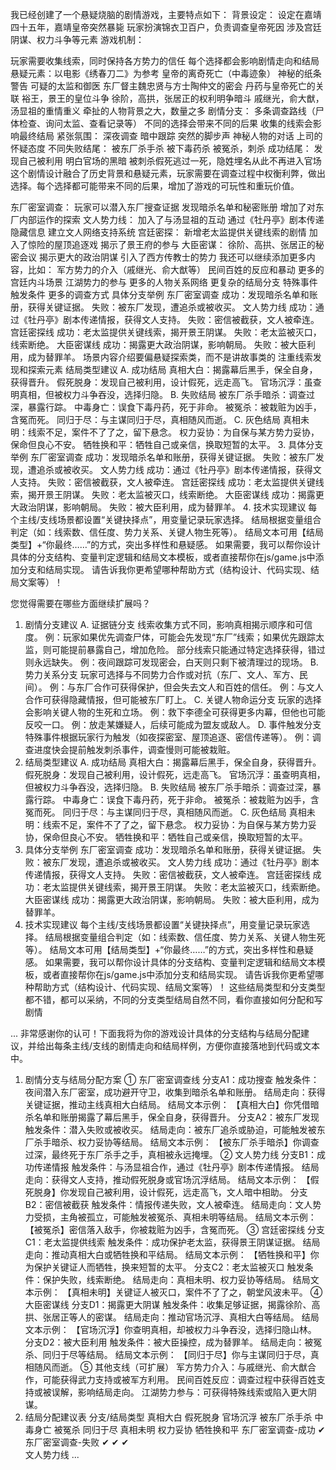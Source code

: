 我已经创建了一个悬疑烧脑的剧情游戏，主要特点如下：
背景设定：
设定在嘉靖四十五年，嘉靖皇帝突然暴毙
玩家扮演锦衣卫百户，负责调查皇帝死因
涉及宫廷阴谋、权力斗争等元素
游戏机制：

玩家需要收集线索，同时保持各方势力的信任
每个选择都会影响剧情走向和结局
悬疑元素：以电影《绣春刀二》为参考
皇帝的离奇死亡（中毒迹象）
神秘的纸条警告
可疑的太监和御医
东厂督主魏忠贤与方士陶仲文的密会
丹药与皇帝死亡的关联
裕王，景王的皇位斗争
徐阶，高拱，张居正的权利明争暗斗
戚继光，俞大猷，汤显祖的重情重义
牵扯的人物背景之大，数量之多
剧情分支：
多条调查路线（尸体检查、询问太监、查看记录等）
不同的选择会带来不同的后果
收集的线索会影响最终结局
紧张氛围：
深夜调查
暗中跟踪
突然的脚步声
神秘人物的对话
上司的怀疑态度
不同失败结尾：
被东厂杀手杀
被下毒药杀
被冤杀，刺杀
成功结尾：
发现自己被利用
明白官场的黑暗
被刺杀假死逃过一死，隐姓埋名从此不再进入官场
这个剧情设计融合了历史背景和悬疑元素，玩家需要在调查过程中权衡利弊，做出选择。每个选择都可能带来不同的后果，增加了游戏的可玩性和重玩价值。

东厂密室调查：
玩家可以潜入东厂搜查证据
发现暗杀名单和秘密账册
增加了对东厂内部运作的探索
文人势力线：
加入了与汤显祖的互动
通过《牡丹亭》剧本传递隐藏信息
建立文人网络支持系统
宫廷密探：
新增老太监提供关键线索的剧情
加入了惊险的屋顶追逐戏
揭示了景王府的参与
大臣密谋：
徐阶、高拱、张居正的秘密会议
揭示更大的政治阴谋
引入了西方传教士的势力
我还可以继续添加更多内容，比如：
军方势力的介入（戚继光、俞大猷等）
民间百姓的反应和暴动
更多的宫廷内斗场景
江湖势力的参与
更多的人物关系网络
更复杂的结局分支
特殊事件触发条件
更多的调查方式
 具体分支举例
东厂密室调查
成功：发现暗杀名单和账册，获得关键证据。
失败：被东厂发现，遭追杀或被收买。
文人势力线
成功：通过《牡丹亭》剧本传递情报，获得文人支持。
失败：密信被截获，文人被牵连。
宫廷密探线
成功：老太监提供关键线索，揭开景王阴谋。
失败：老太监被灭口，线索断绝。
大臣密谋线
成功：揭露更大政治阴谋，影响朝局。
失败：被大臣利用，成为替罪羊。
  场景内容介绍要偏悬疑探索类，而不是讲故事类的
注重线索发现和探索元素
 结局类型建议
A. 成功结局
真相大白：揭露幕后黑手，保全自身，获得晋升。
假死脱身：发现自己被利用，设计假死，远走高飞。
官场沉浮：虽查明真相，但被权力斗争吞没，选择归隐。
B. 失败结局
被东厂杀手暗杀：调查过深，暴露行踪。
中毒身亡：误食下毒丹药，死于非命。
被冤杀：被栽赃为凶手，含冤而死。
同归于尽：与主谋同归于尽，真相随风而逝。
C. 灰色结局
真相未明：线索不足，案件不了了之，留下悬念。
权力妥协：为自保与某方势力妥协，保命但良心不安。
牺牲换和平：牺牲自己或亲信，换取短暂的太平。
3. 具体分支举例
东厂密室调查
成功：发现暗杀名单和账册，获得关键证据。
失败：被东厂发现，遭追杀或被收买。
文人势力线
成功：通过《牡丹亭》剧本传递情报，获得文人支持。
失败：密信被截获，文人被牵连。
宫廷密探线
成功：老太监提供关键线索，揭开景王阴谋。
失败：老太监被灭口，线索断绝。
大臣密谋线
成功：揭露更大政治阴谋，影响朝局。
失败：被大臣利用，成为替罪羊。
4. 技术实现建议
每个主线/支线场景都设置“关键抉择点”，用变量记录玩家选择。
结局根据变量组合判定（如：线索数、信任度、势力关系、关键人物生死等）。
结局文本可用【结局类型】+“你最终……”的方式，突出多样性和悬疑感。
如果需要，我可以帮你设计具体的分支结构、变量判定逻辑和结局文本模板，或者直接帮你在js/game.js中添加分支和结局实现。
请告诉我你更希望哪种帮助方式（结构设计、代码实现、结局文案等）！

您觉得需要在哪些方面继续扩展吗？

1. 剧情分支建议
A. 证据链分支
线索收集方式不同，影响真相揭示顺序和可信度。
例：玩家如果优先调查尸体，可能会先发现“东厂”线索；如果优先跟踪太监，则可能提前暴露自己，增加危险。
部分线索只能通过特定选择获得，错过则永远缺失。
例：夜间跟踪可发现密会，白天则只剩下被清理过的现场。
B. 势力关系分支
玩家可选择与不同势力合作或对抗（东厂、文人、军方、民间）。
例：与东厂合作可获得保护，但会失去文人和百姓的信任。
例：与文人合作可获得隐藏情报，但可能被东厂盯上。
C. 关键人物命运分支
玩家的选择会影响关键人物的生死和立场。
例：救下李德全可获得更多内幕，但他也可能反咬一口。
例：放走某嫌疑人，后续可能成为盟友或敌人。
D. 事件触发分支
特殊事件根据玩家行为触发（如夜探密室、屋顶追逐、密信传递等）。
例：调查进度快会提前触发刺杀事件，调查慢则可能被栽赃。
2. 结局类型建议
A. 成功结局
真相大白：揭露幕后黑手，保全自身，获得晋升。
假死脱身：发现自己被利用，设计假死，远走高飞。
官场沉浮：虽查明真相，但被权力斗争吞没，选择归隐。
B. 失败结局
被东厂杀手暗杀：调查过深，暴露行踪。
中毒身亡：误食下毒丹药，死于非命。
被冤杀：被栽赃为凶手，含冤而死。
同归于尽：与主谋同归于尽，真相随风而逝。
C. 灰色结局
真相未明：线索不足，案件不了了之，留下悬念。
权力妥协：为自保与某方势力妥协，保命但良心不安。
牺牲换和平：牺牲自己或亲信，换取短暂的太平。
3. 具体分支举例
东厂密室调查
成功：发现暗杀名单和账册，获得关键证据。
失败：被东厂发现，遭追杀或被收买。
文人势力线
成功：通过《牡丹亭》剧本传递情报，获得文人支持。
失败：密信被截获，文人被牵连。
宫廷密探线
成功：老太监提供关键线索，揭开景王阴谋。
失败：老太监被灭口，线索断绝。
大臣密谋线
成功：揭露更大政治阴谋，影响朝局。
失败：被大臣利用，成为替罪羊。
4. 技术实现建议
每个主线/支线场景都设置“关键抉择点”，用变量记录玩家选择。
结局根据变量组合判定（如：线索数、信任度、势力关系、关键人物生死等）。
结局文本可用【结局类型】+“你最终……”的方式，突出多样性和悬疑感。
如果需要，我可以帮你设计具体的分支结构、变量判定逻辑和结局文本模板，或者直接帮你在js/game.js中添加分支和结局实现。
请告诉我你更希望哪种帮助方式（结构设计、代码实现、结局文案等）！
这些结局类型和分支类型都不错，都可以采纳，不同的分支类型结局自然不同，看你直接如何分配和写剧情

...
非常感谢你的认可！下面我将为你的游戏设计具体的分支结构与结局分配建议，并给出每条主线/支线的剧情走向和结局样例，方便你直接落地到代码或文本中。
1. 剧情分支与结局分配方案
① 东厂密室调查线
分支A1：成功搜查
触发条件：夜间潜入东厂密室，成功避开守卫，收集到暗杀名单和账册。
结局走向：获得关键证据，推动主线真相大白结局。
结局文本示例：
【真相大白】你凭借暗杀名单和账册揭露了幕后黑手，保全自身，获得晋升。
分支A2：被东厂发现
触发条件：潜入失败或被收买。
结局走向：被东厂追杀或胁迫，可能触发被东厂杀手暗杀、权力妥协等结局。
结局文本示例：
【被东厂杀手暗杀】你调查过深，最终死于东厂杀手之手，真相被永远掩埋。
② 文人势力线
分支B1：成功传递情报
触发条件：与汤显祖合作，通过《牡丹亭》剧本传递情报。
结局走向：获得文人支持，推动假死脱身或官场沉浮结局。
结局文本示例：
【假死脱身】你发现自己被利用，设计假死，远走高飞，文人暗中相助。
分支B2：密信被截获
触发条件：情报传递失败，文人被牵连。
结局走向：文人势力受损，主角被孤立，可能触发被冤杀、真相未明等结局。
结局文本示例：
【被冤杀】密信落入敌手，你被栽赃为凶手，含冤而死。
③ 宫廷密探线
分支C1：老太监提供线索
触发条件：成功保护老太监，获得景王阴谋证据。
结局走向：推动真相大白或牺牲换和平结局。
结局文本示例：
【牺牲换和平】你为保护关键证人而牺牲，换来短暂的太平。
分支C2：老太监被灭口
触发条件：保护失败，线索断绝。
结局走向：真相未明、权力妥协等结局。
结局文本示例：
【真相未明】关键证人被灭口，案件不了了之，朝堂风波未平。
④ 大臣密谋线
分支D1：揭露更大阴谋
触发条件：收集足够证据，揭露徐阶、高拱、张居正等人的密谋。
结局走向：推动官场沉浮、真相大白等结局。
结局文本示例：
【官场沉浮】你查明真相，却被权力斗争吞没，选择归隐山林。
分支D2：被大臣利用
触发条件：被大臣操控，成为替罪羊。
结局走向：被冤杀、同归于尽等结局。
结局文本示例：
【同归于尽】你与主谋同归于尽，真相随风而逝。
⑤ 其他支线（可扩展）
军方势力介入：与戚继光、俞大猷合作，可能获得武力支持或被军方利用。
民间百姓反应：调查过程中获得百姓支持或被误解，影响结局走向。
江湖势力参与：可获得特殊线索或陷入更大阴谋。
2. 结局分配建议表
分支/结局类型	真相大白	假死脱身	官场沉浮	被东厂杀手杀	中毒身亡	被冤杀	同归于尽	真相未明	权力妥协	牺牲换和平
东厂密室调查-成功	✔									
东厂密室调查-失败				✔				✔	✔	
文人势力线
...
